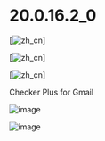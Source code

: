 # 20.0.16.2_0



[![zh_cn](https://cloud.githubusercontent.com/assets/13098589/19136458/68387a86-8b9f-11e6-8e9a-52a3b58f00e7.png)]

[![zh_cn](https://cloud.githubusercontent.com/assets/13098589/19136469/7b75b10e-8b9f-11e6-87a0-0faf8202ed5c.png)]

[![zh_cn](https://cloud.githubusercontent.com/assets/13098589/19136473/82204230-8b9f-11e6-802d-6011249c427c.png)]

Checker Plus for Gmail

![image](https://cloud.githubusercontent.com/assets/13098589/19191918/f46ecb9e-8cd6-11e6-98d6-8605c275214b.png)

![image](https://cloud.githubusercontent.com/assets/13098589/19192806/108760f4-8cda-11e6-9a77-619185f3de9e.png)
